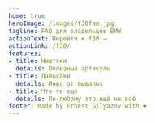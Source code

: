 ```yaml
---
home: true
heroImage: /images/f30fam.jpg
tagline: FAQ для владельцев BMW
actionText: Перейти к f30 →
actionLink: /f30/
features:
- title: Ништяки
  details: Полезные артикулы
- title: Лайфхаки
  details: Инфа от бывалых
- title: Что-то еще
  details: По-любому это ещё не всё
footer: Made by Ernest Gilyazov with ❤️
---
```

